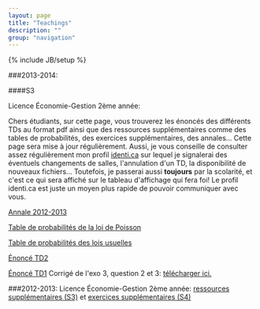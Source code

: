 ```yaml
---
layout: page
title: "Teachings"
description: ""
group: "navigation"
---
```

{% include JB/setup %}

###2013-2014:

####S3

Licence Économie-Gestion 2ème année: 

Chers étudiants, sur cette page, vous trouverez les énoncés des différents TDs 
au format pdf ainsi que des ressources supplémentaires comme des tables de 
probabilités, des exercices supplémentaires, des annales… Cette page sera mise 
à jour régulièrement. Aussi, je vous conseille de consulter assez régulièrement 
mon profil [identi.ca](https://identi.ca/brodrigues) sur lequel je signalerai 
des éventuels changements de salles, l'annulation d'un TD, la disponibilité de 
nouveaux fichiers… Toutefois, je passerai aussi **toujours** par la scolarité, 
et c'est ce qui sera affiché sur le tableau d'affichage qui fera foi! Le profil 
identi.ca est juste un moyen plus rapide de pouvoir communiquer avec vous. 

[Annale 2012-2013](https://copy.com/Xp6QoRQuVpIr)

[Table de probabilités de la loi de Poisson](https://copy.com/njihd0Vbe9ps)

[Table de probabilités des lois usuelles](https://copy.com/dePKCc86f9lE)

[Énoncé TD2](https://copy.com/RNEqiiglYfn7)

[Énoncé TD1](https://copy.com/kdPclhtkF3cW) Corrigé de l'exo 3, question 2 et 3: [télécharger ici.](https://copy.com/Wa909qGrdIM1)

###2012-2013:
Licence Économie-Gestion 2ème année: [ressources supplémentaires (S3)](http://minus.com/mbzoVJWhT5fT3s "Aller sur minus.com") et [exercices supplémentaires (S4)](http://minus.com/mKIzjdMTFOWiB "Aller sur minus.com")
